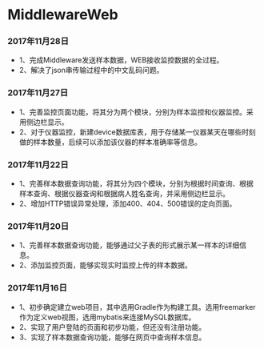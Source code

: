 # MiddlewareWeb

### 2017年11月28日
- 1、完成Middleware发送样本数据，WEB接收监控数据的全过程。
- 2、解决了json串传输过程中的中文乱码问题。

### 2017年11月27日
- 1、完善监控页面功能，将其分为两个模块，分别为样本监控和仪器监控。采用侧边栏显示。
- 2、对于仪器监控，新建device数据库表，用于存储某一仪器某天在哪些时刻做的样本数量，后续可以添加该仪器的样本准确率等信息。

### 2017年11月22日
- 1、完善样本数据查询功能，将其分为四个模块，分别为根据时间查询、根据样本查询、根据仪器查询和根据病人姓名查询，并采用侧边栏显示。
- 2、增加HTTP错误异常处理，添加400、404、500错误的定向页面。

### 2017年11月20日
- 1、完善样本数据查询功能，能够通过父子表的形式展示某一样本的详细信息。
- 2、添加监控页面，能够实现实时监控上传的样本数据。

### 2017年11月16日
- 1、初步确定建立web项目，其中选用Gradle作为构建工具。选用freemarker作为定义web视图，选用mybatis来连接MySQL数据库。
- 2、实现了用户登陆的页面和初步功能，但还没有注册功能。
- 3、实现了样本数据查询功能，能够在网页中查询样本信息。
